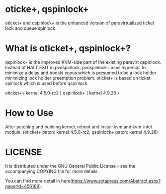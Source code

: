 # oticke+, qspinlock+
oticket+ and qspinlock+ is the enhanced version of paravirtualized ticket lock and queue spinlock 

# What is oticket+, qspinlock+?

qspinlock+ is the improved KVM-side part of the existing paravirt qspinlock. Instead of HALT EXIT in pvqspinlock, pvqspinlock+ uses hypercall to minimize a delay and boosts vcpus which is presumed to be a lock holder minimizing lock holder preemption problem. oticket+ is based on ticket spinlock which is used before qspinlock.  

oticket+ ( kernel 4.5.0-rc2 )
qspinlock+ ( kernel 4.9.26 )

# How to Use

After patching and building kernel, reboot and install kvm and kvm-intel module.
(oticket+ patch: kernel 4.5.0-rc2, qspinlock+ patch: kernel 4.9.26)

# LICENSE

It is distributed under the GNU General Public License - see the
  accompanying COPYING file for more details. 


You can find more detail in here(https://www.actapress.com/Abstract.aspx?paperId=456169).

